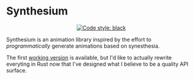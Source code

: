 # Synthesium 
<p align="center">
<a href="https://github.com/psf/black"><img alt="Code style: black" src="https://img.shields.io/badge/code%20style-black-000000.svg"></a>
</p>
Synthesium is an animation library inspired by the effort to <em>programmatically</em> generate animations based on synesthesia.

The first <a href= "https://github.com/peaceheis/synthesium/releases/tag/v0.1">working version</a> is available, but I'd like to actually rewrite everyting in Rust now that I've designed what I believe to be a quality API surface.
